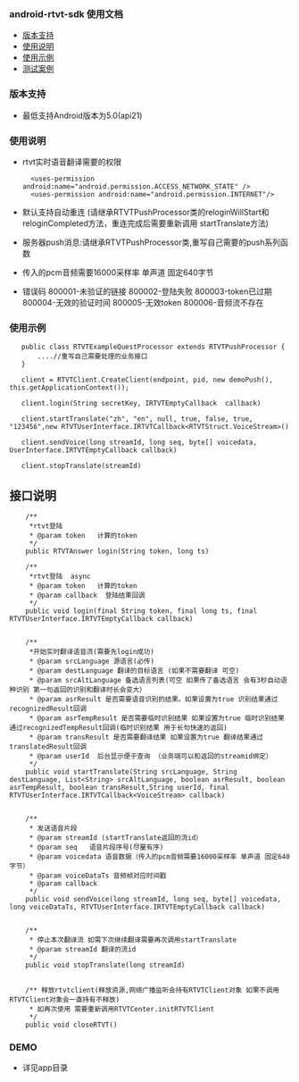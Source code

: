 ### android-rtvt-sdk 使用文档
- [版本支持](#版本支持)
- [使用说明](#使用说明)
- [使用示例](#使用示例)
- [测试案例](#DEMO)

### 版本支持
- 最低支持Android版本为5.0(api21)

### 使用说明
- rtvt实时语音翻译需要的权限
  ~~~
    <uses-permission android:name="android.permission.ACCESS_NETWORK_STATE" />
    <uses-permission android:name="android.permission.INTERNET"/>
    ~~~

- 默认支持自动重连 (请继承RTVTPushProcessor类的reloginWillStart和reloginCompleted方法，重连完成后需要重新调用 startTranslate方法)
- 服务器push消息:请继承RTVTPushProcessor类,重写自己需要的push系列函数
- 传入的pcm音频需要16000采样率 单声道  固定640字节
- 错误码
  800001-未验证的链接
  800002-登陆失败
  800003-token已过期
  800004-无效的验证时间
  800005-无效token
  800006-音频流不存在

### 使用示例
 ~~~
    public class RTVTExampleQuestProcessor extends RTVTPushProcessor {
        ....//重写自己需要处理的业务接口
    }
    
    client = RTVTClient.CreateClient(endpoint, pid, new demoPush(), this.getApplicationContext());

    client.login(String secretKey, IRTVTEmptyCallback  callback)

    client.startTranslate("zh", "en", null, true, false, true, "123456",new RTVTUserInterface.IRTVTCallback<RTVTStruct.VoiceStream>() 
    
    client.sendVoice(long streamId, long seq, byte[] voicedata, UserInterface.IRTVTEmptyCallback callback) 
    
    client.stopTranslate(streamId)
~~~

##  接口说明
~~~
    /**
     *rtvt登陆
     * @param token   计算的token
     */
    public RTVTAnswer login(String token, long ts)

    /**
     *rtvt登陆  async
     * @param token   计算的token
     * @param callback  登陆结果回调
     */
    public void login(final String token, final long ts, final RTVTUserInterface.IRTVTEmptyCallback callback)


    /**
     *开始实时翻译语音流(需要先login成功)
     * @param srcLanguage 源语言(必传)
     * @param destLanguage 翻译的目标语言 (如果不需要翻译 可空)
     * @param srcAltLanguage 备选语言列表(可空 如果传了备选语言 会有3秒自动语种识别 第一句返回的识别和翻译时长会变大）
     * @param asrResult 是否需要语音识别的结果。如果设置为true 识别结果通过recognizedResult回调
     * @param asrTempResult 是否需要临时识别结果 如果设置为true 临时识别结果通过recognizedTempResult回调(临时识别结果 用于长句快速的返回)
     * @param transResult 是否需要翻译结果 如果设置为true 翻译结果通过translatedResult回调
     * @param userId  后台显示便于查询 （业务端可以和返回的streamid绑定）
     */
    public void startTranslate(String srcLanguage, String destLanguage, List<String> srcAltLanguage, boolean asrResult, boolean asrTempResult, boolean transResult,String userId, final RTVTUserInterface.IRTVTCallback<VoiceStream> callback)


    /**
     * 发送语音片段
     * @param streamId (startTranslate返回的流id）
     * @param seq   语音片段序号(尽量有序)
     * @param voicedata 语音数据（传入的pcm音频需要16000采样率 单声道 固定640字节）
     * @param voiceDataTs 音频帧对应时间戳
     * @param callback
     */
    public void sendVoice(long streamId, long seq, byte[] voicedata, long voiceDataTs, RTVTUserInterface.IRTVTEmptyCallback callback)


    /**
     * 停止本次翻译流 如需下次继续翻译需要再次调用startTranslate
     * @param streamId 翻译的流id
     */
    public void stopTranslate(long streamId)


    /** 释放rtvtclient(释放资源,网络广播监听会持有RTVTClient对象 如果不调用RTVTClient对象会一直持有不释放)
     * 如再次使用 需要重新调用RTVTCenter.initRTVTClient
     */
    public void closeRTVT()
~~~

### DEMO
- 详见app目录